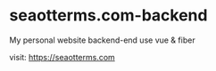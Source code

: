 # seaotterms.com-backend

My personal website backend-end use vue & fiber

visit: https://seaotterms.com